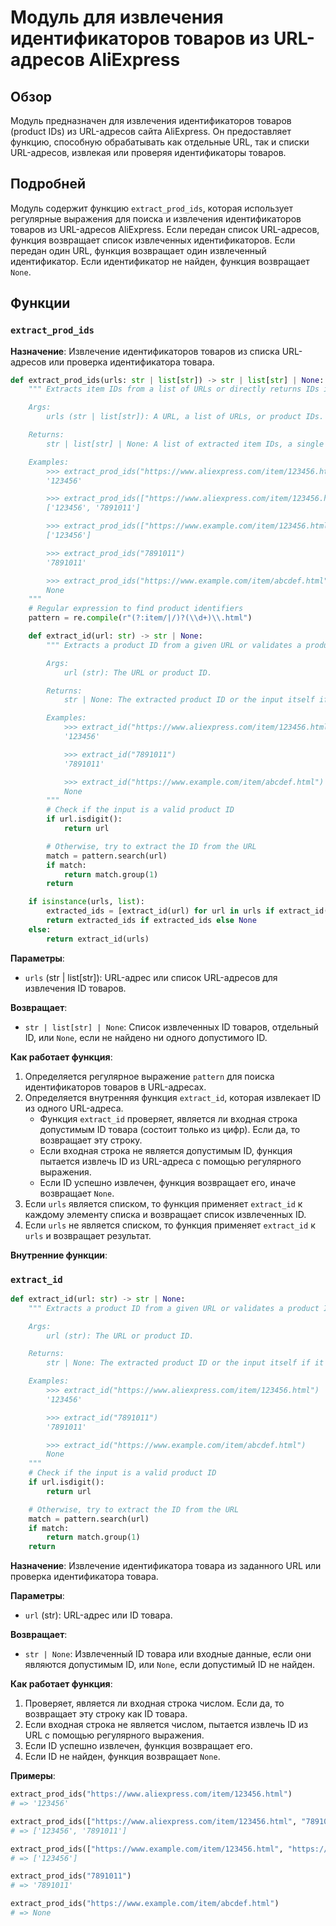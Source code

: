 # Модуль для извлечения идентификаторов товаров из URL-адресов AliExpress

## Обзор

Модуль предназначен для извлечения идентификаторов товаров (product IDs) из URL-адресов сайта AliExpress. Он предоставляет функцию, способную обрабатывать как отдельные URL, так и списки URL-адресов, извлекая или проверяя идентификаторы товаров.

## Подробней

Модуль содержит функцию `extract_prod_ids`, которая использует регулярные выражения для поиска и извлечения идентификаторов товаров из URL-адресов AliExpress. Если передан список URL-адресов, функция возвращает список извлеченных идентификаторов. Если передан один URL, функция возвращает один извлеченный идентификатор. Если идентификатор не найден, функция возвращает `None`.

## Функции

### `extract_prod_ids`

**Назначение**: Извлечение идентификаторов товаров из списка URL-адресов или проверка идентификатора товара.

```python
def extract_prod_ids(urls: str | list[str]) -> str | list[str] | None:
    """ Extracts item IDs from a list of URLs or directly returns IDs if given.

    Args:
        urls (str | list[str]): A URL, a list of URLs, or product IDs.

    Returns:
        str | list[str] | None: A list of extracted item IDs, a single ID, or `None` if no valid ID is found.

    Examples:
        >>> extract_prod_ids("https://www.aliexpress.com/item/123456.html")
        '123456'

        >>> extract_prod_ids(["https://www.aliexpress.com/item/123456.html", "7891011.html"])
        ['123456', '7891011']

        >>> extract_prod_ids(["https://www.example.com/item/123456.html", "https://www.example.com/item/abcdef.html"])
        ['123456']

        >>> extract_prod_ids("7891011")
        '7891011'

        >>> extract_prod_ids("https://www.example.com/item/abcdef.html")
        None
    """
    # Regular expression to find product identifiers
    pattern = re.compile(r"(?:item/|/)?(\\d+)\\.html")

    def extract_id(url: str) -> str | None:
        """ Extracts a product ID from a given URL or validates a product ID.

        Args:
            url (str): The URL or product ID.

        Returns:
            str | None: The extracted product ID or the input itself if it's a valid ID, or `None` if no valid ID is found.

        Examples:
            >>> extract_id("https://www.aliexpress.com/item/123456.html")
            '123456'

            >>> extract_id("7891011")
            '7891011'

            >>> extract_id("https://www.example.com/item/abcdef.html")
            None
        """
        # Check if the input is a valid product ID
        if url.isdigit():
            return url

        # Otherwise, try to extract the ID from the URL
        match = pattern.search(url)
        if match:
            return match.group(1)
        return

    if isinstance(urls, list):
        extracted_ids = [extract_id(url) for url in urls if extract_id(url) is not None]
        return extracted_ids if extracted_ids else None
    else:
        return extract_id(urls)
```

**Параметры**:

-   `urls` (str | list[str]): URL-адрес или список URL-адресов для извлечения ID товаров.

**Возвращает**:

-   `str | list[str] | None`: Список извлеченных ID товаров, отдельный ID, или `None`, если не найдено ни одного допустимого ID.

**Как работает функция**:

1.  Определяется регулярное выражение `pattern` для поиска идентификаторов товаров в URL-адресах.
2.  Определяется внутренняя функция `extract_id`, которая извлекает ID из одного URL-адреса.
    *   Функция `extract_id` проверяет, является ли входная строка допустимым ID товара (состоит только из цифр). Если да, то возвращает эту строку.
    *   Если входная строка не является допустимым ID, функция пытается извлечь ID из URL-адреса с помощью регулярного выражения.
    *   Если ID успешно извлечен, функция возвращает его, иначе возвращает `None`.
3.  Если `urls` является списком, то функция применяет `extract_id` к каждому элементу списка и возвращает список извлеченных ID.
4.  Если `urls` не является списком, то функция применяет `extract_id` к `urls` и возвращает результат.

**Внутренние функции**:

### `extract_id`

```python
def extract_id(url: str) -> str | None:
    """ Extracts a product ID from a given URL or validates a product ID.

    Args:
        url (str): The URL or product ID.

    Returns:
        str | None: The extracted product ID or the input itself if it's a valid ID, or `None` if no valid ID is found.

    Examples:
        >>> extract_id("https://www.aliexpress.com/item/123456.html")
        '123456'

        >>> extract_id("7891011")
        '7891011'

        >>> extract_id("https://www.example.com/item/abcdef.html")
        None
    """
    # Check if the input is a valid product ID
    if url.isdigit():
        return url

    # Otherwise, try to extract the ID from the URL
    match = pattern.search(url)
    if match:
        return match.group(1)
    return
```

**Назначение**: Извлечение идентификатора товара из заданного URL или проверка идентификатора товара.

**Параметры**:

-   `url` (str): URL-адрес или ID товара.

**Возвращает**:

-   `str | None`: Извлеченный ID товара или входные данные, если они являются допустимым ID, или `None`, если допустимый ID не найден.

**Как работает функция**:

1.  Проверяет, является ли входная строка числом. Если да, то возвращает эту строку как ID товара.
2.  Если входная строка не является числом, пытается извлечь ID из URL с помощью регулярного выражения.
3.  Если ID успешно извлечен, функция возвращает его.
4.  Если ID не найден, функция возвращает `None`.

**Примеры**:

```python
extract_prod_ids("https://www.aliexpress.com/item/123456.html")
# => '123456'

extract_prod_ids(["https://www.aliexpress.com/item/123456.html", "7891011.html"])
# => ['123456', '7891011']

extract_prod_ids(["https://www.example.com/item/123456.html", "https://www.example.com/item/abcdef.html"])
# => ['123456']

extract_prod_ids("7891011")
# => '7891011'

extract_prod_ids("https://www.example.com/item/abcdef.html")
# => None